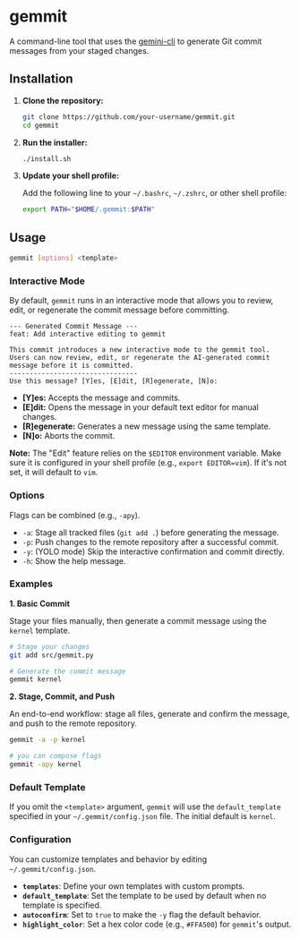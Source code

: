 # gemmit

A command-line tool that uses the [gemini-cli](https://github.com/google-gemini/gemini-cli?tab=readme-ov-file#quickstart) to generate Git commit messages from your staged changes.

## Installation

1.  **Clone the repository:**
    ```bash
    git clone https://github.com/your-username/gemmit.git
    cd gemmit
    ```

2.  **Run the installer:**
    ```bash
    ./install.sh
    ```

3.  **Update your shell profile:**

    Add the following line to your `~/.bashrc`, `~/.zshrc`, or other shell profile:
    ```bash
    export PATH="$HOME/.gemmit:$PATH"
    ```

## Usage

```bash
gemmit [options] <template>
```

### Interactive Mode

By default, `gemmit` runs in an interactive mode that allows you to review, edit, or regenerate the commit message before committing.

```
--- Generated Commit Message ---
feat: Add interactive editing to gemmit

This commit introduces a new interactive mode to the gemmit tool.
Users can now review, edit, or regenerate the AI-generated commit
message before it is committed.
--------------------------------
Use this message? [Y]es, [E]dit, [R]egenerate, [N]o:
```

*   **[Y]es:** Accepts the message and commits.
*   **[E]dit:** Opens the message in your default text editor for manual changes.
*   **[R]egenerate:** Generates a new message using the same template.
*   **[N]o:** Aborts the commit.

**Note:** The "Edit" feature relies on the `$EDITOR` environment variable. Make sure it is configured in your shell profile (e.g., `export EDITOR=vim`). If it's not set, it will default to `vim`.

### Options

Flags can be combined (e.g., `-apy`).

*   `-a`: Stage all tracked files (`git add .`) before generating the message.
*   `-p`: Push changes to the remote repository after a successful commit.
*   `-y`: (YOLO mode) Skip the interactive confirmation and commit directly.
*   `-h`: Show the help message.

### Examples

**1. Basic Commit**

Stage your files manually, then generate a commit message using the `kernel` template.

```bash
# Stage your changes
git add src/gemmit.py

# Generate the commit message
gemmit kernel
```

**2. Stage, Commit, and Push**

An end-to-end workflow: stage all files, generate and confirm the message, and push to the remote repository.

```bash
gemmit -a -p kernel

# you can compose flags
gemmit -apy kernel
```

### Default Template

If you omit the `<template>` argument, `gemmit` will use the `default_template` specified in your `~/.gemmit/config.json` file. The initial default is `kernel`.

### Configuration

You can customize templates and behavior by editing `~/.gemmit/config.json`.

*   **`templates`**: Define your own templates with custom prompts.
*   **`default_template`**: Set the template to be used by default when no template is specified.
*   **`autoconfirm`**: Set to `true` to make the `-y` flag the default behavior.
*   **`highlight_color`**: Set a hex color code (e.g., `#FFA500`) for `gemmit`'s output.